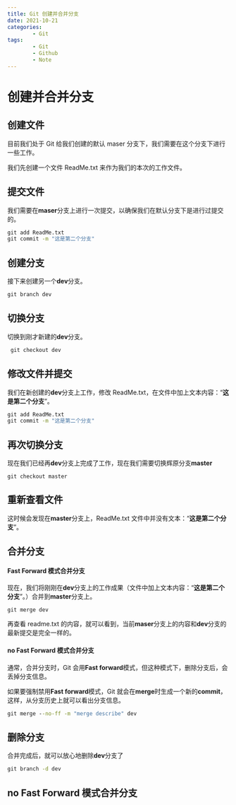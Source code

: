 ```yaml
---
title: Git 创建并合并分支
date: 2021-10-21
categories:
        - Git
tags:
        - Git
        - Github
        - Note
---
```


# 创建并合并分支

## 创建文件

目前我们处于 Git 给我们创建的默认 maser 分支下，我们需要在这个分支下进行一些工作。

我们先创建一个文件 ReadMe.txt 来作为我们的本次的工作文件。

## 提交文件

我们需要在**maser**分支上进行一次提交，以确保我们在默认分支下是进行过提交的。

```cmd
git add ReadMe.txt
git commit -m "这是第二个分支"
```

## 创建分支

接下来创建另一个**dev**分支。

```cmd
git branch dev
```

## 切换分支

切换到刚才新建的**dev**分支。

```cmd
 git checkout dev
```

## 修改文件并提交

我们在新创建的**dev**分支上工作，修改 ReadMe.txt，在文件中加上文本内容：“**这是第二个分支**”。

```cmd
git add ReadMe.txt
git commit -m "这是第二个分支"
```

## 再次切换分支

现在我们已经再**dev**分支上完成了工作，现在我们需要切换辉原分支**master**

```
git checkout master
```

## 重新查看文件

这时候会发现在**master**分支上，ReadMe.txt 文件中并没有文本：“**这是第二个分支**”。

## 合并分支

#### Fast Forward 模式合并分支

现在，我们将刚刚在**dev**分支上的工作成果（文件中加上文本内容：“**这是第二个分支**”。）合并到**master**分支上。

```
git merge dev
```

再查看 readme.txt 的内容，就可以看到，当前**maser**分支上的内容和**dev**分支的最新提交是完全一样的。

#### no Fast Forward 模式合并分支

通常，合并分支时，Git 会用**Fast forward**模式，但这种模式下，删除分支后，会丢掉分支信息。

如果要强制禁用**Fast forward**模式，Git 就会在**merge**时生成一个新的**commit**，这样，从分支历史上就可以看出分支信息。

```cmd
git merge --no-ff -m "merge describe" dev
```

## 删除分支

合并完成后，就可以放心地删除**dev**分支了

```cmd
git branch -d dev
```

## no Fast Forward 模式合并分支
